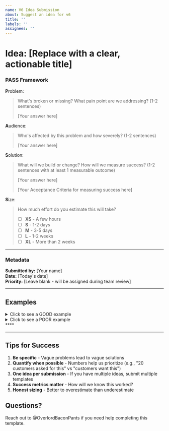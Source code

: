 ```yaml
---
name: V6 Idea Submission
about: Suggest an idea for v6
title: ''
labels: ''
assignees: ''
---
```


# Idea: [Replace with a clear, actionable title]

### PASS Framework

**P**roblem:

> What's broken or missing? What pain point are we addressing? (1-2 sentences)
>
> [Your answer here]

**A**udience:

> Who's affected by this problem and how severely? (1-2 sentences)
>
> [Your answer here]

**S**olution:

> What will we build or change? How will we measure success? (1-2 sentences with at least 1 measurable outcome)
>
> [Your answer here]
>
> [Your Acceptance Criteria for measuring success here]

**S**ize:

> How much effort do you estimate this will take?
>
> - [ ] **XS** - A few hours
> - [ ] **S** - 1-2 days
> - [ ] **M** - 3-5 days
> - [ ] **L** - 1-2 weeks
> - [ ] **XL** - More than 2 weeks

---

### Metadata

**Submitted by:** [Your name]  
**Date:** [Today's date]  
**Priority:** [Leave blank - will be assigned during team review]

---

## Examples

<details>
<summary>Click to see a GOOD example</summary>

### Idea: Add search functionality to customer dashboard

**P**roblem:  
Customers can't find their past orders quickly. They have to scroll through pages of orders to find what they're looking for, leading to 15+ support tickets per week.

**A**udience:  
All 5,000+ active customers are affected. Support team spends ~10 hours/week helping customers find orders.

**S**olution:  
Add a search bar that filters by order number, date range, and product name. Success = 50% reduction in order-finding support tickets within 2 weeks of launch.

**S**ize:

- [x] **M** - 3-5 days

</details>

<details>
<summary>Click to see a POOR example</summary>

### Idea: Make the app better

**P**roblem:  
The app needs improvements and updates.

**A**udience:  
Users

**S**olution:  
Fix issues and add features.

**S**ize:

- [ ] Unknown

_Why this is poor: Too vague, no specific problem identified, no measurable success criteria, unclear scope_

</details>****

---

## Tips for Success

1. **Be specific** - Vague problems lead to vague solutions
2. **Quantify when possible** - Numbers help us prioritize (e.g., "20 customers asked for this" vs "customers want this")
3. **One idea per submission** - If you have multiple ideas, submit multiple templates
4. **Success metrics matter** - How will we know this worked?
5. **Honest sizing** - Better to overestimate than underestimate

## Questions?

Reach out to @OverlordBaconPants if you need help completing this template.
